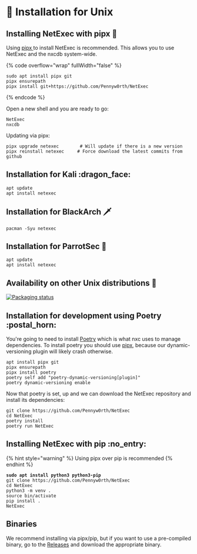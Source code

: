 # 🐧 Installation for Unix

## Installing NetExec with pipx :saxophone:

Using [pipx ](https://github.com/pypa/pipx)to install NetExec is recommended. This allows you to use NetExec and the nxcdb system-wide.

{% code overflow="wrap" fullWidth="false" %}
```
sudo apt install pipx git
pipx ensurepath
pipx install git+https://github.com/Pennyw0rth/NetExec
```
{% endcode %}

Open a new shell and you are ready to go:

```
NetExec
nxcdb
```

Updating via pipx:

```
pipx upgrade netexec        # Will update if there is a new version
pipx reinstall netexec     # Force download the latest commits from github
```

## Installation for Kali :dragon\_face:

```
apt update
apt install netexec
```

## Installation for BlackArch :dagger:

```
pacman -Syu netexec
```

## Installation for ParrotSec 🦜

```
apt update
apt install netexec
```

## Availability on other Unix distributions :penguin:

[![Packaging status](https://repology.org/badge/vertical-allrepos/netexec.svg)](https://repology.org/project/netexec/versions)

## Installation for development using Poetry :postal\_horn:

You're going to need to install [Poetry](https://python-poetry.org/docs/#installation) which is what nxc uses to manage dependencies. To install poetry you should use [pipx](https://github.com/pypa/pipx), because our dynamic-versioning plugin will likely crash otherwise.

```
apt install pipx git
pipx ensurepath
pipx install poetry
poetry self add "poetry-dynamic-versioning[plugin]"
poetry dynamic-versioning enable
```

Now that poetry is set, up and we can download the NetExec repository and install its dependencies:

```
git clone https://github.com/Pennyw0rth/NetExec
cd NetExec
poetry install
poetry run NetExec
```

## Installing NetExec with pip :no\_entry:

{% hint style="warning" %}
Using pipx over pip is recommended
{% endhint %}

<pre><code><strong>sudo apt install python3 python3-pip
</strong>git clone https://github.com/Pennyw0rth/NetExec
cd NetExec
python3 -m venv .
source bin/activate
pip install .
NetExec
</code></pre>

## Binaries

We recommend installing via pipx/pip, but if you want to use a pre-compiled binary, go to the [Releases](https://github.com/Pennyw0rth/NetExec/releases) and download the appropriate binary.
